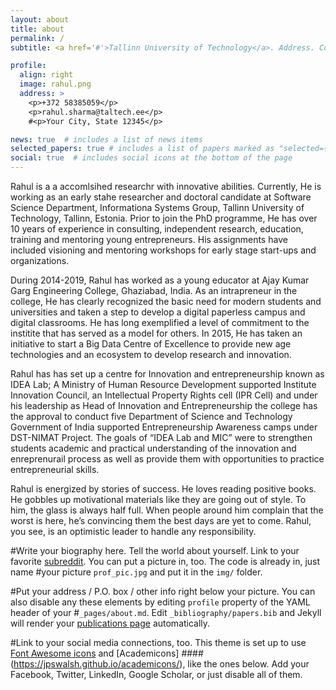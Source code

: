 ```yaml
---
layout: about
title: about
permalink: /
subtitle: <a href='#'>Tallinn University of Technology</a>. Address. Contacts. Moto. Etc.

profile:
  align: right
  image: rahul.png
  address: >
    <p>+372 58385059</p>
    <p>rahul.sharma@taltech.ee</p>
    #<p>Your City, State 12345</p>

news: true  # includes a list of news items
selected_papers: true # includes a list of papers marked as "selected={true}"
social: true  # includes social icons at the bottom of the page
---
```


Rahul is a a accomlsihed researchr with innovative abilities. Currently, He is working as an early stahe researcher and doctoral candidate at Software Science Department, Informationa Systems Group, Tallinn University of Technology, Tallinn, Estonia. Prior to join the PhD programme, He has over 10 years of experience in consulting, independent research, education, training and mentoring young entrepreneurs. His assignments have included visioning and mentoring workshops for early stage start-ups and organizations.

During 2014-2019, Rahul has worked as a young educator at Ajay Kumar Garg Engineering College, Ghaziabad, India. As an intrapreneur in the college, He has clearly recognized the basic need for modern students and universities and taken a step to develop a digital paperless campus and digital classrooms. He has long exemplified a level of commitment to the institite that has served as a model for others. In 2015, He has taken an initiative to start a Big Data Centre of Excellence to provide new age technologies and an ecosystem to develop research and innovation.

Rahul has has set up a centre for Innovation and entrepreneurship known as IDEA Lab; A Ministry of Human Resource Development supported Institute Innovation Council, an Intellectual Property Rights cell (IPR Cell) and under his leadership as Head of Innovation and Entrepreneurship the college has the approval to conduct five Department of Science and Technology Government of India supported Entrepreneurship Awareness camps under DST-NIMAT Project. The goals of “IDEA Lab and MIC” were to strengthen students academic and practical understanding of the innovation and enreprenurail process as well as provide them with opportunities to practice entrepreneurial skills. 

Rahul is energized by stories of success. He loves reading positive books. He gobbles up motivational materials like they are going out of style. To him, the glass is always half full. When people around him complain that the worst is here, he’s convincing them the best days are yet to come. Rahul, you see, is an optimistic leader to handle any responsibility.




#Write your biography here. Tell the world about yourself. Link to your favorite [subreddit](http://reddit.com). You can put a picture in, too. The code is already in, just name #your picture `prof_pic.jpg` and put it in the `img/` folder.

#Put your address / P.O. box / other info right below your picture. You can also disable any these elements by editing `profile` property of the YAML header of your #`_pages/about.md`. Edit `_bibliography/papers.bib` and Jekyll will render your [publications page](/al-folio/publications/) automatically.

#Link to your social media connections, too. This theme is set up to use [Font Awesome icons](http://fortawesome.github.io/Font-Awesome/) and [Academicons]
####(https://jpswalsh.github.io/academicons/), like the ones below. Add your Facebook, Twitter, LinkedIn, Google Scholar, or just disable all of them.


